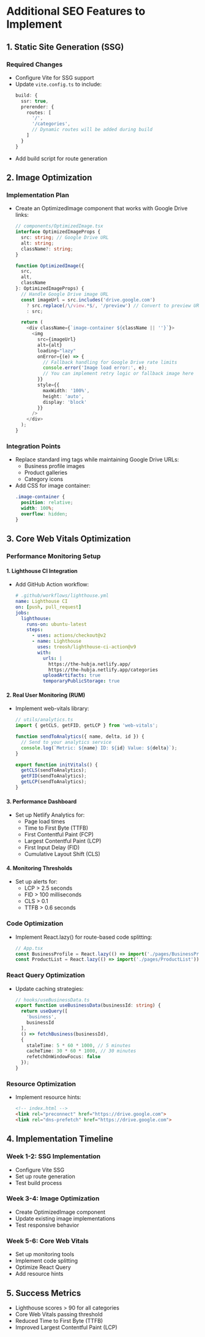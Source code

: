 # Additional SEO Features to Implement

## 1. Static Site Generation (SSG)

### Required Changes
- Configure Vite for SSG support
- Update `vite.config.ts` to include:
  ```typescript
  build: {
    ssr: true,
    prerender: {
      routes: [
        '/',
        '/categories',
        // Dynamic routes will be added during build
      ]
    }
  }
  ```
- Add build script for route generation

## 2. Image Optimization

### Implementation Plan
- Create an OptimizedImage component that works with Google Drive links:
  ```typescript
  // components/OptimizedImage.tsx
  interface OptimizedImageProps {
    src: string; // Google Drive URL
    alt: string;
    className?: string;
  }

  function OptimizedImage({
    src,
    alt,
    className
  }: OptimizedImageProps) {
    // Handle Google Drive image URL
    const imageUrl = src.includes('drive.google.com') 
      ? src.replace(/\/view.*$/, '/preview') // Convert to preview URL if needed
      : src;

    return (
      <div className={`image-container ${className || ''}`}>
        <img
          src={imageUrl}
          alt={alt}
          loading="lazy"
          onError={(e) => {
            // Fallback handling for Google Drive rate limits
            console.error('Image load error:', e);
            // You can implement retry logic or fallback image here
          }}
          style={{
            maxWidth: '100%',
            height: 'auto',
            display: 'block'
          }}
        />
      </div>
    );
  }
  ```

### Integration Points
- Replace standard img tags while maintaining Google Drive URLs:
  - Business profile images
  - Product galleries
  - Category icons
- Add CSS for image container:
  ```css
  .image-container {
    position: relative;
    width: 100%;
    overflow: hidden;
  }
  ```

## 3. Core Web Vitals Optimization

### Performance Monitoring Setup

#### 1. Lighthouse CI Integration
- Add GitHub Action workflow:
  ```yaml
  # .github/workflows/lighthouse.yml
  name: Lighthouse CI
  on: [push, pull_request]
  jobs:
    lighthouse:
      runs-on: ubuntu-latest
      steps:
        - uses: actions/checkout@v2
        - name: Lighthouse
          uses: treosh/lighthouse-ci-action@v9
          with:
            urls: |
              https://the-hubja.netlify.app/
              https://the-hubja.netlify.app/categories
            uploadArtifacts: true
            temporaryPublicStorage: true
  ```

#### 2. Real User Monitoring (RUM)
- Implement web-vitals library:
  ```typescript
  // utils/analytics.ts
  import { getCLS, getFID, getLCP } from 'web-vitals';

  function sendToAnalytics({ name, delta, id }) {
    // Send to your analytics service
    console.log(`Metric: ${name} ID: ${id} Value: ${delta}`);
  }

  export function initVitals() {
    getCLS(sendToAnalytics);
    getFID(sendToAnalytics);
    getLCP(sendToAnalytics);
  }
  ```

#### 3. Performance Dashboard
- Set up Netlify Analytics for:
  - Page load times
  - Time to First Byte (TTFB)
  - First Contentful Paint (FCP)
  - Largest Contentful Paint (LCP)
  - First Input Delay (FID)
  - Cumulative Layout Shift (CLS)

#### 4. Monitoring Thresholds
- Set up alerts for:
  - LCP > 2.5 seconds
  - FID > 100 milliseconds
  - CLS > 0.1
  - TTFB > 0.6 seconds

### Code Optimization
- Implement React.lazy() for route-based code splitting:
  ```typescript
  // App.tsx
  const BusinessProfile = React.lazy(() => import('./pages/BusinessProfile'));
  const ProductList = React.lazy(() => import('./pages/ProductList'));
  ```

### React Query Optimization
- Update caching strategies:
  ```typescript
  // hooks/useBusinessData.ts
  export function useBusinessData(businessId: string) {
    return useQuery([
      'business',
      businessId
    ], 
    () => fetchBusiness(businessId),
    {
      staleTime: 5 * 60 * 1000, // 5 minutes
      cacheTime: 30 * 60 * 1000, // 30 minutes
      refetchOnWindowFocus: false
    });
  }
  ```

### Resource Optimization
- Implement resource hints:
  ```html
  <!-- index.html -->
  <link rel="preconnect" href="https://drive.google.com">
  <link rel="dns-prefetch" href="https://drive.google.com">
  ```

## 4. Implementation Timeline

### Week 1-2: SSG Implementation
- Configure Vite SSG
- Set up route generation
- Test build process

### Week 3-4: Image Optimization
- Create OptimizedImage component
- Update existing image implementations
- Test responsive behavior

### Week 5-6: Core Web Vitals
- Set up monitoring tools
- Implement code splitting
- Optimize React Query
- Add resource hints

## 5. Success Metrics

- Lighthouse scores > 90 for all categories
- Core Web Vitals passing threshold
- Reduced Time to First Byte (TTFB)
- Improved Largest Contentful Paint (LCP)